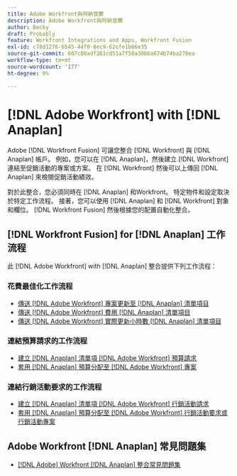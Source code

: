 ```yaml
---
title: Adobe Workfront與阿納普蘭
description: Adobe Workfront與阿納普蘭
author: Becky
draft: Probably
feature: Workfront Integrations and Apps, Workfront Fusion
exl-id: c78d1276-6545-44f0-8ec9-62cfe1b66e35
source-git-commit: 607c08adf261cd51a7f50a30b6a674b74ba276ea
workflow-type: tm+mt
source-wordcount: '177'
ht-degree: 0%

---
```


# [!DNL Adobe Workfront] with [!DNL Anaplan]

Adobe [!DNL Workfront Fusion] 可讓您整合 [!DNL Workfront] 與 [!DNL Anaplan] 帳戶。 例如，您可以在 [!DNL Anaplan]，然後建立 [!DNL Workfront] 連結至促銷活動的專案或方案。 在 [!DNL Workfront] 然後可以上傳回 [!DNL Anaplan] 來檢閱促銷活動績效。

對於此整合，您必須同時在 [!DNL Anaplan] 和Workfront。 特定物件和設定取決於特定工作流程。 接著，您可以使用 [!DNL Anaplan] 和 [!DNL Workfront] 對象和欄位。 [!DNL Workfront Fusion] 然後根據您的配置自動化整合。

## [!DNL Workfront Fusion] for [!DNL Anaplan] 工作流程

此 [!DNL Adobe Workfront] with [!DNL Anaplan] 整合提供下列工作流程：

### 花費最佳化工作流程

* [傳送 [!DNL Adobe Workfront] 專案更新至 [!DNL Anaplan] 清單項目](../../workfront-integrations-and-apps/adobe-workfront-with-anaplan/send-workfront-project-updates-to-anaplan-list-item.md)
* [傳送 [!DNL Adobe Workfront] 費用 [!DNL Anaplan] 清單項目](../../workfront-integrations-and-apps/adobe-workfront-with-anaplan/send-workfront-project-expenses-to-anaplan-list-item.md)
* [傳送 [!DNL Adobe Workfront] 實際更新小時數 [!DNL Anaplan] 清單項目](../../workfront-integrations-and-apps/adobe-workfront-with-anaplan/send-workfront-project-actual-hours-updates-to-anaplan-list-item.md)

### 連結預算請求的工作流程

* [建立 [!DNL Anaplan] 清單項 [!DNL Adobe Workfront] 預算請求](../../workfront-integrations-and-apps/adobe-workfront-with-anaplan/create-an-anaplan-list-item-from-a-workfront-budget-request.md)
* [套用 [!DNL Anaplan] 預算分配至 [!DNL Adobe Workfront] 專案](../../workfront-integrations-and-apps/adobe-workfront-with-anaplan/apply-anaplan-budget-allocation-to-workfront-projects.md)

### 連結行銷活動要求的工作流程

* [建立 [!DNL Anaplan] 清單項 [!DNL Adobe Workfront] 行銷活動請求](../../workfront-integrations-and-apps/adobe-workfront-with-anaplan/create-an-anaplan-list-item-from-a-workfront-campaign-request.md)
* [套用 [!DNL Anaplan] 預算分配至 [!DNL Adobe Workfront] 行銷活動要求或行銷活動專案](../../workfront-integrations-and-apps/adobe-workfront-with-anaplan/apply-anaplan-budget-allocation-to-workfront-campaign-requests-and-projects.md)

## Adobe Workfront [!DNL Anaplan] 常見問題集

* [[!DNL Adobe] Workfront [!DNL Anaplan] 整合常見問題集](../../workfront-integrations-and-apps/adobe-workfront-with-anaplan/anaplan-integration-faq.md)
